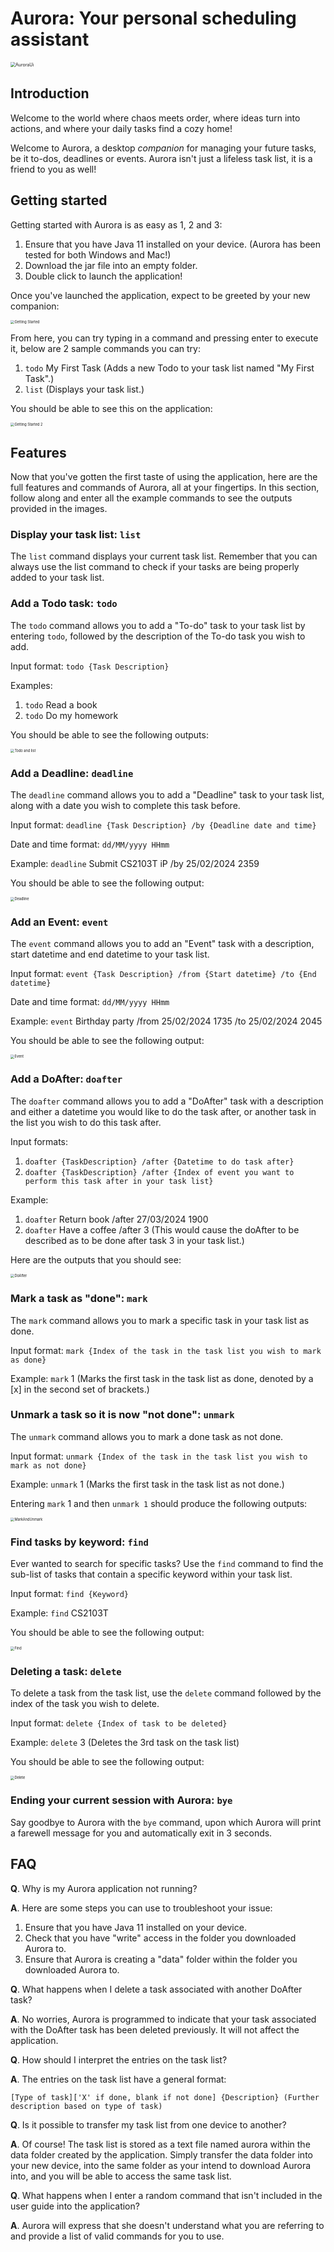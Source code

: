 # Aurora: Your personal scheduling assistant 
<img src="/docs/Ui.png" alt="AuroraUi" style="zoom:50%;" />

## Introduction
Welcome to the world where chaos meets order, where ideas turn into actions, and where your daily tasks find a cozy 
home!

Welcome to Aurora, a desktop *companion* for managing your future tasks, be it to-dos, deadlines or events. Aurora 
isn't just a lifeless task list, it is a friend to you as well!

## Getting started
Getting started with Aurora is as easy as 1, 2 and 3:
1. Ensure that you have Java 11 installed on your device. (Aurora has been tested for both Windows and Mac!)
2. Download the jar file into an empty folder.
3. Double click to launch the application!

Once you've launched the application, expect to be greeted by your new companion:

<img src="/screenshots/Getting%20started.png" alt="Getting Started" style="zoom:40%;" />

From here, you can try typing in a command and pressing enter to execute it, below are 2 sample commands you can try:
1. ```todo``` My First Task (Adds a new Todo to your task list named "My First Task".)
2. ```list``` (Displays your task list.)

You should be able to see this on the application:

<img src="/screenshots/Getting%20started%202.png" alt="Getting Started 2" style="zoom:40%;" />

## Features
Now that you've gotten the first taste of using the application, here are the full features and commands of Aurora, 
all at your 
fingertips. In this section, follow along and enter all the example commands to see the outputs provided in the images.

### Display your task list: ```list```
The ```list``` command displays your current task list. Remember that you can always use the list command to check 
if your tasks are being properly added to your task list.

### Add a Todo task: ```todo```
The ```todo``` command allows you to add a "To-do" task to your task list by entering ```todo```, followed by the 
description of the To-do task you wish to add.

Input format: ```todo {Task Description}```

Examples: 
1. ```todo``` Read a book
2. ```todo``` Do my homework

You should be able to see the following outputs: 

<img src="/screenshots/Todo%20and%20list.png" alt="Todo and list" style="zoom:40%;" />

### Add a Deadline: ```deadline```
The ```deadline``` command allows you to add a "Deadline" task to your task list, along with a date you wish to 
complete this task before.

Input format: ```deadline {Task Description} /by {Deadline date and time}```

Date and time format:  ```dd/MM/yyyy HHmm```

Example: ```deadline``` Submit CS2103T iP /by 25/02/2024 2359

You should be able to see the following output:

<img src="/screenshots/Deadline.png" alt="Deadline" style="zoom:40%;" />

### Add an Event: ```event```
The ```event``` command allows you to add an "Event" task with a description, start datetime and end datetime to 
your task list.

Input format: ```event {Task Description} /from {Start datetime} /to {End datetime}```

Date and time format:  ```dd/MM/yyyy HHmm```

Example: ```event``` Birthday party /from 25/02/2024 1735 /to 25/02/2024 2045

You should be able to see the following output:

<img src="/screenshots/Event.png" alt="Event" style="zoom:40%;" />

### Add a DoAfter: ```doafter```
The ```doafter``` command allows you to add a "DoAfter" task with a description and either a datetime you would like 
to do the task after, or another task in the list you wish to do this task after.

Input formats: 
1. ```doafter {TaskDescription} /after {Datetime to do task after}```
2. ```doafter {TaskDescription} /after {Index of event you want to perform this task after in your task list}```

Example: 
1. ```doafter``` Return book /after 27/03/2024 1900
2. ```doafter``` Have a coffee /after 3 (This would cause the doAfter to be described as to be done after task 3 in 
   your 
   task list.)

Here are the outputs that you should see:

<img src="/screenshots/DoAfter.png" alt="DoAfter" style="zoom:40%;" />

### Mark a task as "done": ```mark```
The ```mark``` command allows you to mark a specific task in your task list as done.

Input format: ```mark {Index of the task in the task list you wish to mark as done}```

Example: ```mark``` 1 (Marks the first task in the task list as done, denoted by a [x] in the second set of brackets.)

### Unmark a task so it is now "not done": ```unmark```
The ```unmark``` command allows you to mark a done task as not done.

Input format: ```unmark {Index of the task in the task list you wish to mark as not done}```

Example: ```unmark``` 1 (Marks the first task in the task list as not done.)

Entering ```mark``` 1 and then ```unmark 1``` should produce the following outputs:

<img src="/screenshots/MarkAndUnMark.png" alt="MarkAndUnmark" style="zoom:40%;" />

### Find tasks by keyword: ```find```
Ever wanted to search for specific tasks? Use the ```find``` command to find the sub-list of tasks that contain a 
specific keyword within your task list.

Input format: ```find {Keyword}```

Example: ```find``` CS2103T

You should be able to see the following output:

<img src="/screenshots/Find.png" alt="Find" style="zoom:40%;" />

### Deleting a task: ```delete```
To delete a task from the task list, use the ```delete``` command followed by the index of the task you wish to delete.

Input format: ```delete {Index of task to be deleted}```

Example: ```delete``` 3 (Deletes the 3rd task on the task list)

You should be able to see the following output:

<img src="/screenshots/Delete.png" alt="Delete" style="zoom:40%;" />

### Ending your current session with Aurora: ```bye```
Say goodbye to Aurora with the ```bye``` command, upon which Aurora will print a farewell message for you and 
automatically exit in 3 seconds. 

## FAQ
**Q**. Why is my Aurora application not running?

**A**. Here are some steps you can use to troubleshoot your issue:
1. Ensure that you have Java 11 installed on your device.
2. Check that you have "write" access in the folder you downloaded Aurora to.
3. Ensure that Aurora is creating a "data" folder within the folder you downloaded Aurora to.

**Q**. What happens when I delete a task associated with another DoAfter task?

**A**. No worries, Aurora is programmed to indicate that your task associated with the DoAfter task has been deleted 
previously. It will not affect the application.

**Q**. How should I interpret the entries on the task list?

**A**. The entries on the task list have a general format: 

```[Type of task]['X' if done, blank if not done] {Description} (Further description based on type of task)```

**Q**. Is it possible to transfer my task list from one device to another?

**A**. Of course! The task list is stored as a text file named aurora within the data folder created by the 
application. Simply transfer the data folder into your new device, into the same folder as your intend to download 
Aurora into, and you will be able to access the same task list.

**Q**. What happens when I enter a random command that isn't included in the user guide into the application?

**A**. Aurora will express that she doesn't understand what you are referring to and provide a list of valid 
commands for you to use.